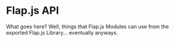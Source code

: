 # Flap.js API

What goes here? Well, things that Flap.js Modules can use from the exported Flap.js Library... eventually anyways.